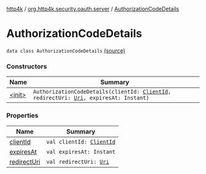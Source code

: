 [http4k](../../index.md) / [org.http4k.security.oauth.server](../index.md) / [AuthorizationCodeDetails](./index.md)

# AuthorizationCodeDetails

`data class AuthorizationCodeDetails` [(source)](https://github.com/http4k/http4k/blob/master/http4k-security-oauth/src/main/kotlin/org/http4k/security/oauth/server/AuthorizationCodes.kt#L29)

### Constructors

| Name | Summary |
|---|---|
| [&lt;init&gt;](-init-.md) | `AuthorizationCodeDetails(clientId: `[`ClientId`](../-client-id/index.md)`, redirectUri: `[`Uri`](../../org.http4k.core/-uri/index.md)`, expiresAt: Instant)` |

### Properties

| Name | Summary |
|---|---|
| [clientId](client-id.md) | `val clientId: `[`ClientId`](../-client-id/index.md) |
| [expiresAt](expires-at.md) | `val expiresAt: Instant` |
| [redirectUri](redirect-uri.md) | `val redirectUri: `[`Uri`](../../org.http4k.core/-uri/index.md) |
